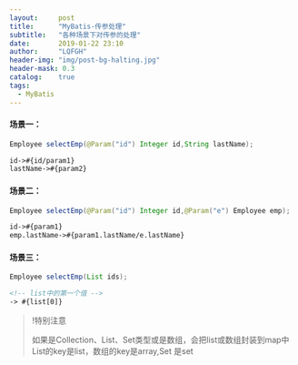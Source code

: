 ```yaml
---
layout:     post
title:      "MyBatis-传参处理"
subtitle:   "各种场景下对传参的处理"
date:       2019-01-22 23:10
author:     "LQFGH"
header-img: "img/post-bg-halting.jpg"
header-mask: 0.3
catalog:    true
tags:
  - MyBatis
---
```



#### 场景一：

```java
Employee selectEmp(@Param("id") Integer id,String lastName);
```

```xml
id->#{id/param1}
lastName->#{param2}
```


#### 场景二：

```java
Employee selectEmp(@Param("id") Integer id,@Param("e") Employee emp);
```

```xml
id->#{param1}
emp.lastName->#{param1.lastName/e.lastName}
```

#### 场景三：

```java
Employee selectEmp(List ids);
```

```xml
<!-- list中的第一个值 -->
-> #{list[0]}
```

> !特别注意
> 
> 如果是Collection、List、Set类型或是数组，会把list或数组封装到map中
> List的key是list，数组的key是array,Set 是set

